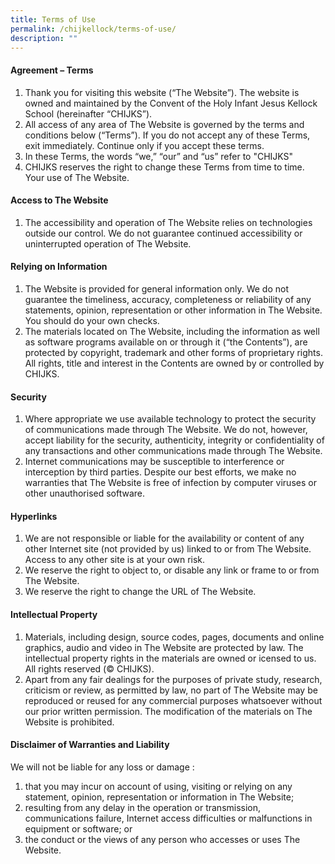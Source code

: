 ```yaml
---
title: Terms of Use
permalink: /chijkellock/terms-of-use/
description: ""
---
```

<h4><strong>Agreement &ndash; Terms</strong></h4>
<ol>
<li>Thank you for visiting this website (&ldquo;The Website&rdquo;). The website is owned and maintained by the Convent of the Holy Infant Jesus Kellock School (hereinafter &ldquo;CHIJKS&rdquo;).</li>
<li>All access of any area of The Website is governed by the terms and conditions below (&ldquo;Terms&rdquo;). If you do not accept any of these Terms, exit immediately. Continue only if you accept these terms.&nbsp;</li>
<li>In these Terms, the words &ldquo;we,&rdquo; &ldquo;our&rdquo; and &ldquo;us&rdquo; refer to "CHIJKS"</li>
<li>CHIJKS reserves the right to change these Terms from time to time. Your use of The Website.</li>
</ol>
<h4><strong>Access to The Website</strong></h4>
<ol>
<li>The accessibility and operation of The Website relies on technologies outside our control. We do not guarantee continued accessibility or uninterrupted operation of The Website.</li>
</ol>
<h4><strong>Relying on Information</strong></h4>
<ol>
<li>The Website is provided for general information only. We do not guarantee the timeliness, accuracy, completeness or reliability of any statements, opinion, representation or other information in The Website. You should do your own checks.&nbsp;</li>
<li>The materials located on The Website, including the information as well as software programs available on or through it (&ldquo;the Contents&rdquo;), are protected by copyright, trademark and other forms of proprietary rights. All rights, title and interest in the Contents are owned by or controlled by CHIJKS.</li>
</ol>
<h4><strong>Security</strong></h4>
<ol>
<li>Where appropriate we use available technology to protect the security of communications made through The Website. We do not, however, accept liability for the security, authenticity, integrity or confidentiality of any transactions and other communications made through The Website.</li>
<li>Internet communications may be susceptible to interference or interception by third parties. Despite our best efforts, we make no warranties that The Website is free of infection by computer viruses or other unauthorised software.</li>
</ol>
<h4><strong>Hyperlinks</strong></h4>
<ol>
<li>We are not responsible or liable for the availability or content of any other Internet site (not provided by us) linked to or from The Website. Access to any other site is at your own risk.</li>
<li>We reserve the right to object to, or disable any link or frame to or from The Website.</li>
<li>We reserve the right to change the URL of The Website.</li>
</ol>
<h4><strong>Intellectual Property</strong></h4>
<ol>
<li>Materials, including design, source codes, pages, documents and online graphics, audio and video in The Website are protected by law. The intellectual property rights in the materials are owned or icensed to us. All rights reserved (&copy; CHIJKS).</li>
<li>Apart from any fair dealings for the purposes of private study, research, criticism or review, as permitted by law, no part of The Website may be reproduced or reused for any commercial purposes whatsoever without our prior written permission. The modification of the materials on The Website is prohibited.</li>
</ol>
<h4><strong>Disclaimer of Warranties and Liability</strong></h4>
<p>We will not be liable for any loss or damage :</p>
<ol>
<li>that you may incur on account of using, visiting or relying on any statement, opinion, representation or information in The Website;&nbsp;</li>
<li>resulting from any delay in the operation or transmission, communications failure, Internet access difficulties or malfunctions in equipment or software; or</li>
<li>the conduct or the views of any person who accesses or uses The Website.</li>
</ol>